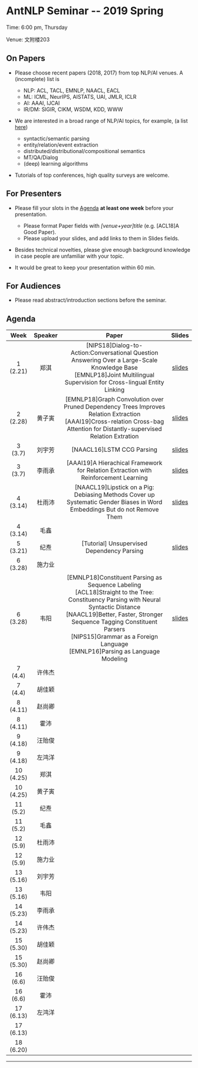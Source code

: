 # AntNLP Seminar -- 2019 Spring

Time: 6:00 pm, Thursday

Venue: 文附楼203

## On Papers

- Please choose recent papers (2018, 2017) from top NLP/AI venues. A (incomplete) list is
  - NLP: ACL, TACL, EMNLP, NAACL, EACL
  - ML:  ICML, NeurIPS, AISTATS, UAI, JMLR, ICLR
  - AI:  AAAI, IJCAI
  - IR/DM: SIGIR, CIKM, WSDM, KDD, WWW

- We are interested in a broad range of NLP/AI topics, for example, (a list [here](https://slack-files.com/T22T1UP8Q-F726RJERH-9a39cc3d9a))

  - syntactic/semantic parsing
  - entity/relation/event extraction
  - distributed/distributional/compositional semantics
  - MT/QA/Dialog
  - (deep) learning algorithms

- Tutorials of top conferences, high quality surveys are welcome.

## For Presenters

- Please fill your slots in the [Agenda](#agenda) **at least one week** before your presentation.

  - Please format Paper fields with *[venue+year]title* (e.g. [ACL18]A Good Paper).
  - Please upload your slides, and add links to them in Slides fields.
- Besides technical novelties, please give enough background knowledge in case people are unfamiliar with your topic.
- It would be great to keep your presentation within 60 min.

## For Audiences

- Please read abstract/introduction sections before the seminar.

## Agenda

| Week | Speaker | Paper                                    |                  Slides                  |
| :--: | :-----: | :--------------------------------------: | :--------------------------------------: |
| 1 (2.21) |   郑淇  | [NIPS18]Dialog-to-Action:Conversational Question Answering Over a Large-Scale Knowledge Base<br/>[EMNLP18]Joint Multilingual Supervision for Cross-lingual Entity Linking<br/> | [slides](https://github.com/AntNLP/seminar/blob/master/2019Spring/week1/antnlp190221.pptx) |
| 2 (2.28) |   黄子寅 | [EMNLP18]Graph Convolution over Pruned Dependency Trees Improves Relation Extraction<br/>[AAAI19]Cross-relation Cross-bag Attention for Distantly-supervised Relation Extration<br/> |[slides](https://github.com/AntNLP/seminar/blob/master/2019Spring/week2/go.pptx)                           |
| 3 (3.7) | 刘宇芳 | [NAACL16]LSTM CCG Parsing | [slides](https://github.com/AntNLP/seminar/blob/master/2019Spring/week3/LSTM%20CCG%20Parsing.pptx) |
| 3 (3.7) | 李雨承 | [AAAI19]A Hierachical Framework for Relation Extraction with Reinforcement Learning | [slides](https://github.com/AntNLP/seminar/blob/master/2019Spring/week3/%E8%87%AA%E7%84%B6%E8%AF%AD%E8%A8%80%E5%A4%84%E7%90%86%E8%AE%A8%E8%AE%BA%E7%89%88HRL.pdf) |
|  4 (3.14)  | 杜雨沛 | [NAACL19]Lipstick on a Pig: Debiasing Methods Cover up Systematic Gender Biases in Word Embeddings But do not Remove Them  | [slides](https://github.com/AntNLP/seminar/blob/master/2019Spring/week4/seminar_Mar.14.pdf) |
| 4 (3.14) | 毛鑫 |  |        |
|  5 (3.21)  | 纪焘 | [Tutorial] Unsupervised Dependency Parsing |    [slides](https://github.com/AntNLP/seminar/blob/master/2019Spring/week5/unsupervised-parsing.pdf)    | 
|  6 (3.28)   | 施力业 |                                          |                                          |
| 6 (3.28) | 韦阳 | [EMNLP18]Constituent Parsing as Sequence Labeling<br/>[ACL18]Straight to the Tree: Constituency Parsing with Neural Syntactic Distance<br/>[NAACL19]Better, Faster, Stronger Sequence Tagging Constituent Parsers<br/>[NIPS15]Grammar as a Foreign Language<br/>[EMNLP16]Parsing as Language Modeling | [slides](https://godweiyang.com/2019/03/11/ConParSeqLab/) |
|  7 (4.4)  | 许伟杰 |       |                |
|  7 (4.4)  | 胡佳颖 |                                     |                                          |
| 8 (4.11) | 赵尚卿 | | |
|  8 (4.11)  | 霍沛 |  |  |
| 9 (4.18)| 汪贻俊 |  | |
|  9 (4.18)  | 左鸿洋 |       |        |
| 10 (4.25) | 郑淇 |       |        |
|  10 (4.25)  | 黄子寅 |   |   |
| 11 (5.2)| 纪焘 |  |  |
|  11 (5.2)  | 毛鑫 |       |                                          |
| 12 (5.9) | 杜雨沛 |       |  |
|  12 (5.9)  | 施力业 |       |                                          |
| 13 (5.16)| 刘宇芳 |       | |
|  13 (5.16)  | 韦阳 |       |                                          |
| 14 (5.23) | 李雨承 |       | |
|  14 (5.23)  | 许伟杰 |       |                                          |
| 15 (5.30) | 胡佳颖 |       | |
|  15 (5.30)  | 赵尚卿 |       |                                          |
| 16 (6.6)  | 汪贻俊 |       | |
| 16 (6.6) | 霍沛 |                       |                                          |
| 17 (6.13) | 左鸿洋 |  | |
| 17 (6.13) |    |                |                                          |
| 18 (6.20) | | ||

---
